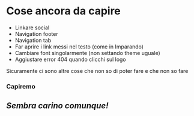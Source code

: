 # **Cose ancora da capire**
* Linkare social
* Navigation footer
* Navigation tab
* Far aprire i link messi nel testo (come in Imparando)
* Cambiare font singolarmente (non settando theme uguale)
* Aggiustare error 404 quando clicchi sul logo

Sicuramente ci sono altre cose che non so di poter fare e che non so fare

### **Capiremo**


## *Sembra carino comunque!* 



